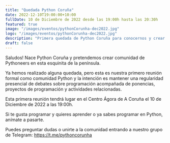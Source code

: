 ```yaml
---
title: "Quedada Python Coruña"
date: 2022-12-10T19:00:00+10:00
fullDate: 10 de Diciembre de 2022 desde las 19:00h hasta las 20:30h
featured: true
image: "/images/eventos/pythonCorunha-dec2022.jpg"
logo: "/images/eventos/pythonCorunha-dec2022.jpg"
description: "Primera quedada de Python Coruña para conocernos y crear comunidad. "
draft: false
---
```


Saludos! Nace Python Coruña y pretendemos crear comunidad de Pythoneers en esta esquinita de la península. 

Ya hemos realizado alguna quedada, pero esta es nuestra primero reunión formal como comunidad Python y la intención es mantener una regularidad presencial de debates sobre programación acompañada de ponencias, proyectos de programación y actividades relacionadas. 


Esta primera reunión tendrá lugar en el Centro Ágora de A Coruña el 10 de Diciembre de 2022 a las 19:00h.

Si te gusta programar y quieres aprender o ya sabes programar en Python, anímate a pasarte.

Puedes preguntar dudas o unirte a la comunidad entrando a nuestro grupo de Telegram: https://t.me/pythoncorunha

